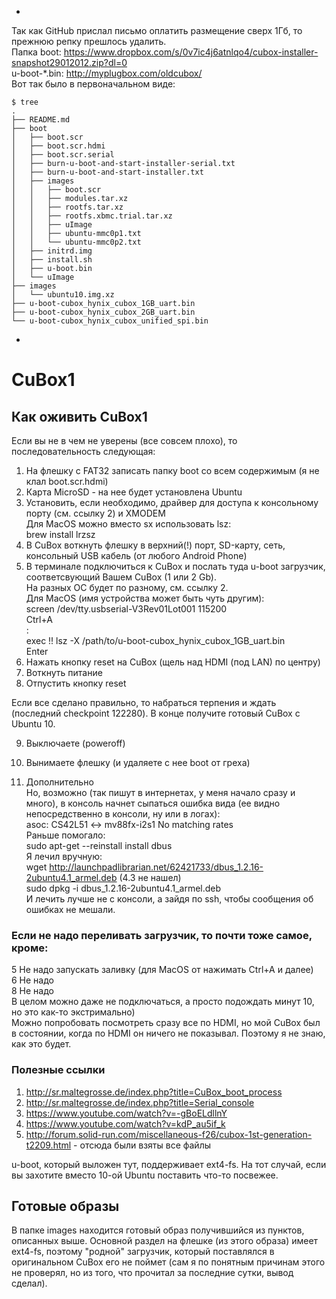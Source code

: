 -

Так как GitHub прислал письмо оплатить размещение сверх 1Гб, то прежнюю репку прешлось удалить.  
Папка boot: https://www.dropbox.com/s/0v7ic4j6atnlqo4/cubox-installer-snapshot29012012.zip?dl=0  
u-boot-\*.bin: http://myplugbox.com/oldcubox/  
Вот так было в первоначальном виде:
```
$ tree
.
├── README.md
├── boot
│   ├── boot.scr
│   ├── boot.scr.hdmi
│   ├── boot.scr.serial
│   ├── burn-u-boot-and-start-installer-serial.txt
│   ├── burn-u-boot-and-start-installer.txt
│   ├── images
│   │   ├── boot.scr
│   │   ├── modules.tar.xz
│   │   ├── rootfs.tar.xz
│   │   ├── rootfs.xbmc.trial.tar.xz
│   │   ├── uImage
│   │   ├── ubuntu-mmc0p1.txt
│   │   └── ubuntu-mmc0p2.txt
│   ├── initrd.img
│   ├── install.sh
│   ├── u-boot.bin
│   └── uImage
├── images
│   └── ubuntu10.img.xz
├── u-boot-cubox_hynix_cubox_1GB_uart.bin
├── u-boot-cubox_hynix_cubox_2GB_uart.bin
└── u-boot-cubox_hynix_cubox_unified_spi.bin
```

-

# CuBox1

## Как оживить CuBox1

Если вы не в чем не уверены (все совсем плохо), то последовательность следующая:

1. На флешку с FAT32 записать папку boot со всем содержимым (я не клал boot.scr.hdmi)
2. Карта MicroSD - на нее будет установлена Ubuntu
3. Установить, если необходимо, драйвер для доступа к консольному порту (см. ссылку 2) и XMODEM  
    Для MacOS можно вместо sx использовать lsz:  
      brew install lrzsz
4. В CuBox воткнуть флешку в верхний(!) порт, SD-карту, сеть, консольный USB кабель (от любого Android Phone)
5. В терминале подключиться к CuBox и послать туда u-boot загрузчик, соответсвующий Вашем CuBox (1 или 2 Gb).  
  На разных ОС будет по разному, см. ссылку 2.  
  Для MacOS (имя устройства может быть чуть другим):  
  screen /dev/tty.usbserial-V3Rev01Lot001 115200  
  Ctrl+A  
  :  
  exec !! lsz -X /path/to/u-boot-cubox_hynix_cubox_1GB_uart.bin  
  Enter
6. Нажать кнопку reset на CuBox (щель над HDMI (под LAN) по центру)
7. Воткнуть питание
8. Отпустить кнопку reset

  Если все сделано правильно, то набраться терпения и ждать (последний checkpoint 122280). В конце получитe готовый CuBox c Ubuntu 10.

9. Выключаете (poweroff)
10. Вынимаете флешку (и удаляете с нее boot от греха)

11. Дополнительно  
  Но, возможно (так пишут в интернетах, у меня начало сразу и много), в консоль начнет сыпаться ошибка вида (ее видно непосредственно в консоли, ну или в логах):  
  asoc: CS42L51 <-> mv88fx-i2s1 No matching rates  
  Раньше помогало:  
  sudo apt-get --reinstall install dbus  
  Я лечил вручную:  
  wget http://launchpadlibrarian.net/62421733/dbus_1.2.16-2ubuntu4.1_armel.deb (4.3 не нашел)  
  sudo dpkg -i dbus_1.2.16-2ubuntu4.1_armel.deb  
  И лечить лучше не с консоли, а зайдя по ssh, чтобы сообщения об ошибках не мешали.

### Если не надо переливать загрузчик, то почти тоже самое, кроме:
5 Не надо запускать заливку (для MacOS от нажимать Ctrl+A и далее)  
6 Не надо  
8 Не надо  
В целом можно даже не подключаться, а просто подождать минут 10, но это как-то экстримально)  
Можно попробовать посмотреть сразу все по HDMI, но мой CuBox был в состоянии, когда по HDMI он ничего не показывал. Поэтому я не знаю, как это будет.

### Полезные ссылки
1. http://sr.maltegrosse.de/index.php?title=CuBox_boot_process
2. http://sr.maltegrosse.de/index.php?title=Serial_console
3. https://www.youtube.com/watch?v=-gBoELdllnY
4. https://www.youtube.com/watch?v=kdP_au5if_k
5. http://forum.solid-run.com/miscellaneous-f26/cubox-1st-generation-t2209.html - отсюда были взяты все файлы

u-boot, который выложен тут, поддерживает ext4-fs. На тот случай, если вы захотите вместо 10-ой Ubuntu поставить что-то посвежее.

## Готовые образы
В папке images находится готовый образ получившийся из пунктов, описанных выше. Основной раздел на флешке (из этого образа) имеет ext4-fs, поэтому "родной" загрузчик, который поставлялся в оригинальном CuBox его не поймет (сам я по понятным причинам этого не проверял, но из того, что прочитал за последние сутки, вывод сделал).



<script>
  (function(i,s,o,g,r,a,m){i['GoogleAnalyticsObject']=r;i[r]=i[r]||function(){
  (i[r].q=i[r].q||[]).push(arguments)},i[r].l=1*new Date();a=s.createElement(o),
  m=s.getElementsByTagName(o)[0];a.async=1;a.src=g;m.parentNode.insertBefore(a,m)
  })(window,document,'script','https://www.google-analytics.com/analytics.js','ga');

  ga('create', 'UA-91079717-1', 'auto');
  ga('send', 'pageview');

</script>
